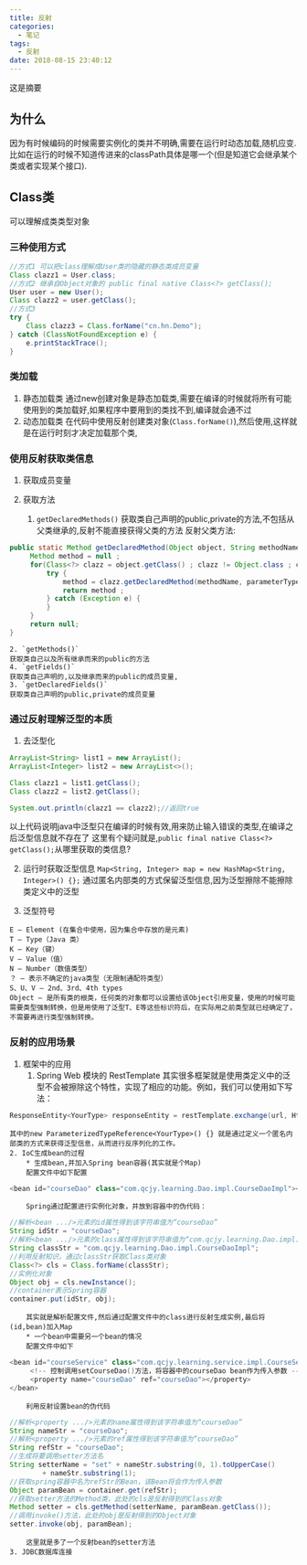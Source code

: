 ```yaml
---
title: 反射
categories:
  - 笔记
tags:
  - 反射
date: 2018-08-15 23:40:12
---
```

 这是摘要
 <!-- more -->

## 为什么
因为有时候编码的时候需要实例化的类并不明确,需要在运行时动态加载,随机应变.
比如在运行的时候不知道传进来的classPath具体是哪一个(但是知道它会继承某个类或者实现某个接口).

## Class类
可以理解成类类型对象
### 三种使用方式
```java
//方式1 可以把class理解成User类的隐藏的静态类成员变量
Class clazz1 = User.class;
//方式2 继承自Object对象的 public final native Class<?> getClass();
User user = new User();
Class clazz2 = user.getClass();
//方式3 
try {
    Class clazz3 = Class.forName("cn.hn.Demo");
} catch (ClassNotFoundException e) {
    e.printStackTrace();
}
```

### 类加载
1. 静态加载类
通过new创建对象是静态加载类,需要在编译的时候就将所有可能使用到的类加载好,如果程序中要用到的类找不到,编译就会通不过
2. 动态加载类
在代码中使用反射创建类对象(`Class.forName()`),然后使用,这样就是在运行时刻才决定加载那个类,

### 使用反射获取类信息
1. 获取成员变量


2. 获取方法
	1. `getDeclaredMethods()`
	获取类自己声明的public,private的方法,不包括从父类继承的,反射不能直接获得父类的方法
	反射父类方法:
```java
public static Method getDeclaredMethod(Object object, String methodName, Class<?> ... parameterTypes){
	 Method method = null ;
	 for(Class<?> clazz = object.getClass() ; clazz != Object.class ; clazz = clazz.getSuperclass()) {
		 try {    
			 method = clazz.getDeclaredMethod(methodName, parameterTypes) ;    
			 return method ;   
		 } catch (Exception e) {  
		 }
	 }
	 return null;
}
```
	2. `getMethods()`
	获取类自己以及所有继承而来的public的方法
	4. `getFields()`
	获取类自己声明的,以及继承而来的public的成员变量,
	3. `getDeclaredFields()`
	获取类自己声明的public,private的成员变量

### 通过反射理解泛型的本质
1. 去泛型化
```java
ArrayList<String> list1 = new ArrayList();
ArrayList<Integer> list2 = new ArrayList<>();

Class clazz1 = list1.getClass();
Class clazz2 = list2.getClass();

System.out.println(clazz1 == clazz2);//返回true
```
以上代码说明java中泛型只在编译的时候有效,用来防止输入错误的类型,在编译之后泛型信息就不存在了
这里有个疑问就是,`public final native Class<?> getClass();`从哪里获取的类信息?

2. 运行时获取泛型信息
`Map<String, Integer> map = new HashMap<String, Integer>() {};`
通过匿名内部类的方式保留泛型信息,因为泛型擦除不能擦除类定义中的泛型

3. 泛型符号
```
E – Element (在集合中使用，因为集合中存放的是元素)
T – Type（Java 类）
K – Key（键）
V – Value（值）
N – Number（数值类型）
？ – 表示不确定的java类型（无限制通配符类型）
S、U、V – 2nd、3rd、4th types
Object – 是所有类的根类，任何类的对象都可以设置给该Object引用变量，使用的时候可能需要类型强制转换，但是用使用了泛型T、E等这些标识符后，在实际用之前类型就已经确定了，不需要再进行类型强制转换。
```

### 反射的应用场景
1. 框架中的应用
	1. Spring Web 模块的 RestTemplate
	其实很多框架就是使用类定义中的泛型不会被擦除这个特性，实现了相应的功能。例如，我们可以使用如下写法：
```java
ResponseEntity<YourType> responseEntity = restTemplate.exchange(url, HttpMethod.GET, null, new ParameterizedTypeReference<YourType>() {});
```
	其中的new ParameterizedTypeReference<YourType>() {} 就是通过定义一个匿名内部类的方式来获得泛型信息，从而进行反序列化的工作。
	2. IoC生成bean的过程
		* 生成bean,并加入Spring bean容器(其实就是个Map)
		配置文件中如下配置
```java
<bean id="courseDao" class="com.qcjy.learning.Dao.impl.CourseDaoImpl"></bean>
```
		Spring通过配置进行实例化对象，并放到容器中的伪代码：
```java
//解析<bean .../>元素的id属性得到该字符串值为“courseDao”
String idStr = "courseDao";
//解析<bean .../>元素的class属性得到该字符串值为“com.qcjy.learning.Dao.impl.CourseDaoImpl”
String classStr = "com.qcjy.learning.Dao.impl.CourseDaoImpl";
//利用反射知识，通过classStr获取Class类对象
Class<?> cls = Class.forName(classStr);
//实例化对象
Object obj = cls.newInstance();
//container表示Spring容器
container.put(idStr, obj);

```
		其实就是解析配置文件,然后通过配置文件中的class进行反射生成实例,最后将(id,bean)加入Map
		* 一个bean中需要另一个bean的情况
		配置文件中如下
```java
<bean id="courseService" class="com.qcjy.learning.service.impl.CourseServiceImpl">
     <!-- 控制调用setCourseDao()方法，将容器中的courseDao bean作为传入参数 -->
     <property name="courseDao" ref="courseDao"></property>
</bean>
```
		利用反射设置bean的伪代码
```java
//解析<property .../>元素的name属性得到该字符串值为“courseDao”
String nameStr = "courseDao";
//解析<property .../>元素的ref属性得到该字符串值为“courseDao”
String refStr = "courseDao";
//生成将要调用setter方法名
String setterName = "set" + nameStr.substring(0, 1).toUpperCase()
		+ nameStr.substring(1);
//获取spring容器中名为refStr的Bean，该Bean将会作为传入参数
Object paramBean = container.get(refStr);
//获取setter方法的Method类，此处的cls是反射得到的Class对象
Method setter = cls.getMethod(setterName, paramBean.getClass());
//调用invoke()方法，此处的obj是反射得到的Object对象
setter.invoke(obj, paramBean);
```
		这里就是多了一个反射bean的setter方法
	3. JDBC数据库连接
	

















